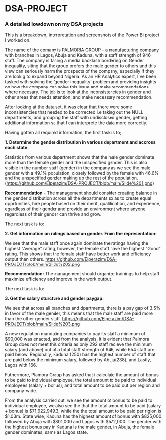 # DSA-PROJECT
### A detailed lowdown on my DSA projects
This is a breakdown, interpretation and screenshots of the Power Bi project I worked on.

The name of the comany is PALMORIA GROUP - a manufacturing company with branches in Lagos, Abuja and Kaduna, with a staff strength of 946 staff. The company is facing a media backlash bordering on Gender inequality, siting that the group prefers the male gender to others and this view can seriously harm the prospects of the company, especially if they are lookig to expand beyond Nigeria. As an HR Analytics expert, I've been tasked with solving the 'gender inequality' problem and providing insights on how the company can solve this issue and make recommendations where necesary. The job is to look at the inconsistencies in gender and other areas that needs attention, and make necessary recommendation.

After looking at the data set, it was clear that there were some inconsistencies that needed to be corrected i.e taking out the NULL departments, and grouping the staff with undisclosed gender, getting additional information so that I can interprete the data more correctly.

Having gotten all required information, the first task is to;

**1. Determine the gender distribution in various department and accross each state**:

Statistics from various department shows that the male gender dominate more than the female gender and the unspecified gender. This is also visible in the number staff (gender) in the company as we see the male gender with a 49.1% population, closely followed by the female with 46.6% and the unspecified gender making up the rest of the population. (https://github.com/Elperazim/DSA-PROJECT/blob/main/Slide%201.png)

**Recommendation** - The management should consider creating balance in the gender distribution across all the departments so as to create equal opprtunities, hire people based on their merit, qualification, and experience, egardless of their gender and provide an environment where anyone regardless of their gender can thrive and grow.

The next task is to:

**2. Get information on ratings based on gender. From the representation:**

We see that the male staff once again dominate the ratings having the highest "Average" rating, however, the female staff have the highest "Good" rating. This shows that the female staff have better work and efficiency output than others. https://github.com/Elperazim/DSA-PROJECT/blob/main/Slide%202.png

**Recommendation:** The management should organize trainings to help staff maximize efficiency and improve in the work output.

The next task is to:

**3. Get the salary sturcture and gender paygap:**

We see that across all branches and dpartments, there is a pay gap of 3.5% in favor of the male gender, this means that the male staff are paid more than the other gender staff. https://github.com/Elperazim/DSA-PROJECT/blob/main/Slide%203.png

A new regulation mandating companies to pay its staff a minimum of $90,000 was enacted, and from the analysis, it is evident that Palmora Group does not meet this criteria as only 292 staff recieve the minimum salary (and above) out of a total staff strength of 946, while 654 staff are paid below. Regionally, Kaduna (250) has the highest number of staff that are paid below the minimum salary, followed by Abuja(238), and Lastly, Lagos with 166. 

Futhermore, Plamora Group has asked that i calculate the amount of bonus to be paid to individual employee, the total amount to be paid to individual employees (salary + bonus), and total amount to be paid out per region and company-wide.

From the analysis carried out, we see the amount of bonus to be paid to individual employee, we also see the that the total amount to be paid (salary + bonus) is $71,922,949.3, while the the total amount to be paid per rigion is $1.03m. State wise, Kaduna has the highest amount of bonus with $825,000 followed by Abuja with $801,000 and Lagos with $572,000.
The gender with the highest bonus pay in Kaduna is the male gender, in Abuja, the female gender dominates, same as Lagos state.

